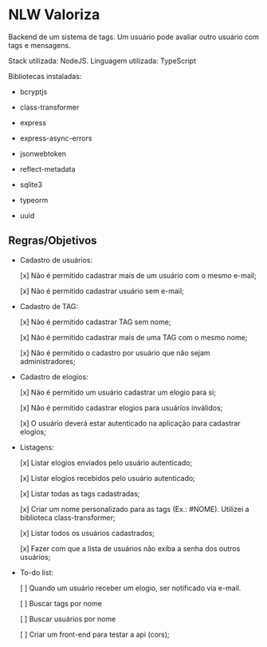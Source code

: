 # NLW Valoriza

Backend de um sistema de tags. Um usuário pode avaliar outro usuário com tags e mensagens.

Stack utilizada: NodeJS.
Linguagem utilizada: TypeScript

Bibliotecas instaladas:
  - bcryptjs

  - class-transformer

  - express

  - express-async-errors

  - jsonwebtoken

  - reflect-metadata

  - sqlite3

  - typeorm
  
  - uuid

## Regras/Objetivos

- Cadastro de usuários:

  [x] Não é permitido cadastrar mais de um usuário com o mesmo e-mail;

  [x] Não é permitido cadastrar usuário sem e-mail;

- Cadastro de TAG:
  
  [x] Não é permitido cadastrar TAG sem nome;
  
  [x] Não é permitido cadastrar mais de uma TAG com o mesmo nome;

  [x] Não é permitido o cadastro por usuário que não sejam administradores;

- Cadastro de elogios:

  [x] Não é permitido um usuário cadastrar um elogio para si;

  [x] Não é permitido cadastrar elogios para usuários inválidos;

  [x] O usuário deverá estar autenticado na aplicação para cadastrar elogios;

- Listagens:

  [x] Listar elogios enviados pelo usuário autenticado;

  [x] Listar elogios recebidos pelo usuário autenticado;

  [x] Listar todas as tags cadastradas;

  [x] Criar um nome personalizado para as tags (Ex.: #NOME). Utilizei a biblioteca class-transformer;

  [x] Listar todos os usuários cadastrados;

  [x] Fazer com que a lista de usuários não exiba a senha dos outros usuários;

- To-do list:

  [ ] Quando um usuário receber um elogio, ser notificado via e-mail.

  [ ] Buscar tags por nome

  [ ] Buscar usuários por nome

  [ ] Criar um front-end para testar a api (cors);